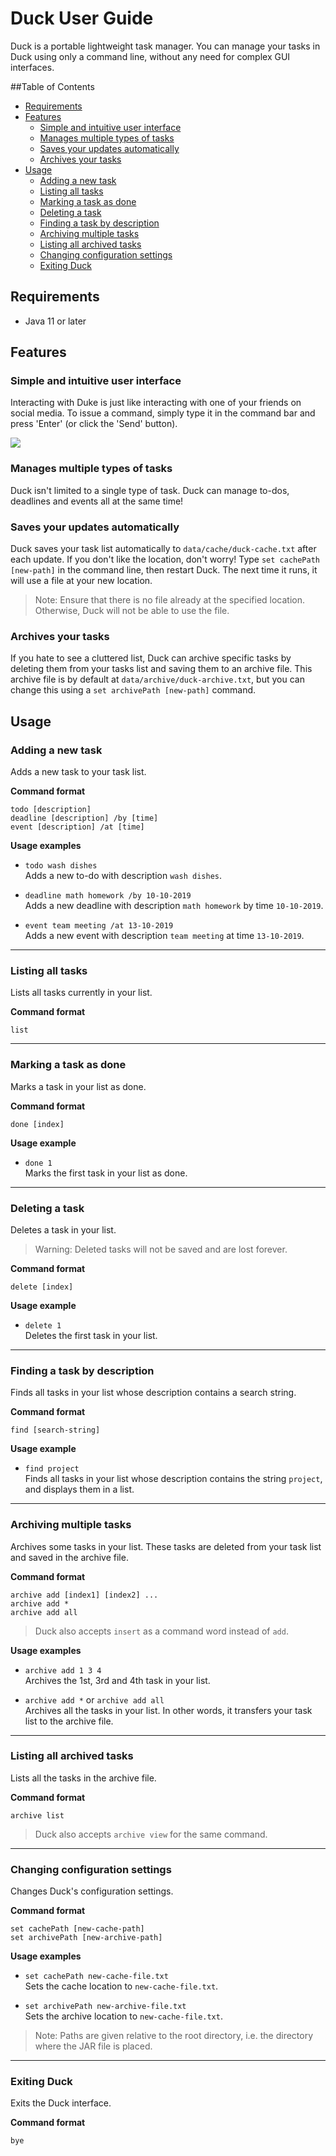 # Duck User Guide

Duck is a portable lightweight task manager. You can manage your tasks in Duck using only
a command line, without any need for complex GUI interfaces.

##Table of Contents

- [Requirements](#requirements)
- [Features](#features)
   - [Simple and intuitive user interface](#simple-and-intuitive-user-interface)
   - [Manages multiple types of tasks](#manages-multiple-types-of-tasks)
   - [Saves your updates automatically](#saves-your-updates-automatically)
   - [Archives your tasks](#archives-your-tasks)
- [Usage](#usage)
   - [Adding a new task](#adding-a-new-task)
   - [Listing all tasks](#listing-all-tasks)
   - [Marking a task as done](#marking-a-task-as-done)
   - [Deleting a task](#deleting-a-task)
   - [Finding a task by description](#find-a-task-by-description)
   - [Archiving multiple tasks](#archiving-multiple-tasks)
   - [Listing all archived tasks](#listing-all-archived-tasks)
   - [Changing configuration settings](#changing-configuration-settings)
   - [Exiting Duck](#exiting-duck)

## Requirements

- Java 11 or later

## Features 

### Simple and intuitive user interface 

Interacting with Duke is just like interacting with one of your friends on social media.
To issue a command, simply type it in the command bar and press 'Enter' (or click the 'Send' button).

![](Ui.png)

### Manages multiple types of tasks

Duck isn't limited to a single type of task. Duck can manage to-dos, deadlines and events all at the same time!

### Saves your updates automatically

Duck saves your task list automatically to `data/cache/duck-cache.txt` after each update.
If you don't like the location, don't worry! Type `set cachePath [new-path]` in the command line, then restart Duck.
The next time it runs, it will use a file at your new location.

> Note: Ensure that there is no file already at the specified location.
> Otherwise, Duck will not be able to use the file.

### Archives your tasks

If you hate to see a cluttered list, Duck can archive specific tasks by deleting them from your tasks list
and saving them to an archive file. This archive file is by default at `data/archive/duck-archive.txt`, but you can
change this using a `set archivePath [new-path]` command.

## Usage

### Adding a new task

Adds a new task to your task list.

<strong>Command format</strong>

`todo [description]` <br>
`deadline [description] /by [time]` <br>
`event [description] /at [time]` <br>

<strong>Usage examples</strong>

- `todo wash dishes`\
Adds a new to-do with description `wash dishes`.

- `deadline math homework /by 10-10-2019`\
Adds a new deadline with description `math homework` by time `10-10-2019`.

- `event team meeting /at 13-10-2019`\
Adds a new event with description `team meeting` at time `13-10-2019`.

***

### Listing all tasks

Lists all tasks currently in your list.

<strong>Command format</strong>

`list` <br>

***

### Marking a task as done

Marks a task in your list as done.

<strong>Command format</strong>

`done [index]` <br>

<strong>Usage example</strong>

- `done 1`\
Marks the first task in your list as done.

***

### Deleting a task

Deletes a task in your list. 

> Warning: Deleted tasks will not be saved and are lost forever.

<strong>Command format</strong>

`delete [index]` <br>

<strong>Usage example</strong>

- `delete 1`\
Deletes the first task in your list.

***

### Finding a task by description

Finds all tasks in your list whose description contains a search string.

<strong>Command format</strong>

`find [search-string]` <br>

<strong>Usage example</strong>

- `find project`\
Finds all tasks in your list whose description contains the string
`project`, and displays them in a list.

***

### Archiving multiple tasks

Archives some tasks in your list. These tasks are deleted from your task list
and saved in the archive file.

<strong>Command format</strong>

`archive add [index1] [index2] ...`\
`archive add *`\
`archive add all`

> Duck also accepts `insert` as a command word instead of `add`.

<strong>Usage examples</strong>

- `archive add 1 3 4`\
Archives the 1st, 3rd and 4th task in your list.

- `archive add *` or `archive add all`\
Archives all the tasks in your list. In other words, it transfers your task list to the archive file.

***

### Listing all archived tasks

Lists all the tasks in the archive file.

<strong>Command format</strong>

`archive list`

> Duck also accepts `archive view` for the same command.

***

### Changing configuration settings

Changes Duck's configuration settings.

<strong>Command format</strong>

`set cachePath [new-cache-path]`\
`set archivePath [new-archive-path]`

<strong>Usage examples</strong>

- `set cachePath new-cache-file.txt`\
Sets the cache location to `new-cache-file.txt`.

- `set archivePath new-archive-file.txt`\
Sets the archive location to `new-cache-file.txt`.

> Note: Paths are given relative to the root directory, i.e. the directory where the
> JAR file is placed.

***

### Exiting Duck

Exits the Duck interface.

<strong>Command format</strong>

`bye`